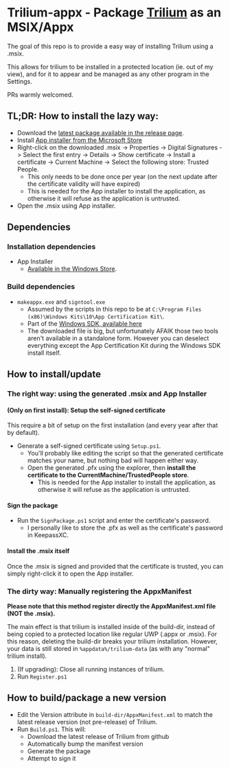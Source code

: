 # Trilium-appx - Package [Trilium](https://github.com/zadam/trilium) as an MSIX/Appx
The goal of this repo is to provide a easy way of installing Trilium using a .msix.

This allows for trilium to be installed in a protected location (ie. out of my view), and for it to appear and be managed as any other program in the Settings.

PRs warmly welcomed.

## TL;DR: How to install the lazy way:
- Download the [latest package available in the release page](https://github.com/U-Bren/trilium-msix/releases/latest).
- Install [App installer from the Microsoft Store](https://www.microsoft.com/fr-fr/p/app-installer/9nblggh4nns1)
- Right-click on the downloaded .msix -> Properties -> Digital Signatures -> Select the first entry -> Details -> Show certificate -> Install a certificate -> Current Machine -> Select the following store: Trusted People.
  - This only needs to be done once per year (on the next update after the certificate validity will have expired)
  - This is needed for the App installer to install the application, as otherwise it will refuse as the application is untrusted.
- Open the .msix using App installer.


## Dependencies
### Installation dependencies
- App Installer
  - [Available in the Windows Store](https://www.microsoft.com/en-us/p/app-installer/9nblggh4nns1).
### Build dependencies
- ``makeappx.exe`` and ``signtool.exe``
  -  Assumed by the scripts in this repo to be at ``C:\Program Files (x86)\Windows Kits\10\App Certification Kit\``.
  - Part of the [Windows SDK, available here](https://developer.microsoft.com/fr-fr/windows/downloads/windows-sdk/)
  - The downloaded file is big, but unfortunately AFAIK those two tools aren't available in a standalone form. However you can deselect everything except the App Certification Kit during the Windows SDK install itself. 

## How to install/update

### The right way: using the generated .msix and App Installer

#### **(Only on first install): Setup the self-signed certificate**
This require a bit of setup on the first installation (and every year after that by default).
- Generate a self-signed certificate using ``Setup.ps1``.
  - You'll probably like editing the script so that the generated certificate matches your name, but nothing bad will happen either way.
  - Open the generated .pfx using the explorer, then **install the certificate to the CurrentMachine/TrustedPeople store**.
    - This is needed for the App installer to install the application, as otherwise it will refuse as the application is untrusted.

#### Sign the package
- Run the ``SignPackage.ps1`` script and enter the certificate's password.
  - I personally like to store the .pfx as well as the certificate's password in KeepassXC.

#### Install the .msix itself
Once the .msix is signed and provided that the certificate is trusted, you can simply right-click it to open the App installer.


### The dirty way: Manually registering the AppxManifest
**Please note that this method register directly the AppxManifest.xml file (NOT the .msix).**

The main effect is that trilium is installed inside of the build-dir, instead of being copied to a protected location like regular UWP (.appx or .msix). For this reason, deleting the build-dir breaks your trilium installation.
However, your data is still stored in ``%appdata%/trilium-data`` (as with any "normal" trilium install).

1. (If upgrading): Close all running instances of trilium.
2. Run ``Register.ps1``

## How to build/package a new version
- Edit the Version attribute in ``build-dir/AppxManifest.xml`` to match the latest release version (not pre-release) of Trilium.
- Run ``Build.ps1``. This will:
  - Download the latest release of Trilium from github
  - Automatically bump the manifest version
  - Generate the package
  - Attempt to sign it
